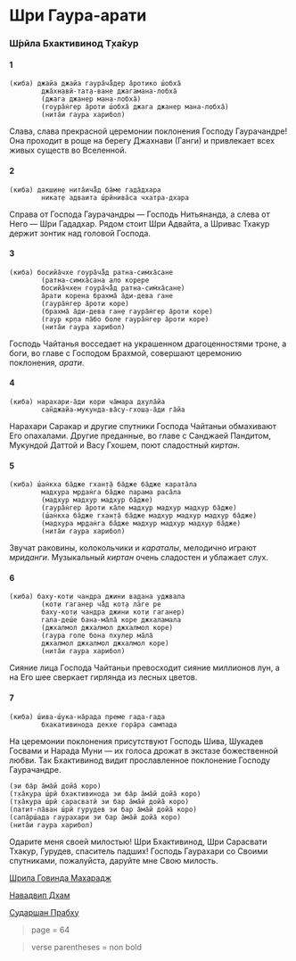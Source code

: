 # Шри Гаура-арати

### Ш́рӣла Бхактивинод Т̣ха̄кур

#### 1

    (киба) джайа джайа гаура̄ча̄̐дер а̄ротико ш́обха̄
            джа̄хн̣авӣ-тат̣а-ване джагамана-лобха̄
            (джага джанер мана-лобха̄)
            (гоура̄н̇гер а̄роти ш́обха̄ джага джанер мана-лобха̄)
            (нита̄и гаура харибол)

Слава, слава прекрасной церемонии поклонения Господу Гаурачандре! Она проходит в роще на берегу Джахнави (Ганги) и привлекает всех живых существ во Вселенной.

#### 2

    (киба) дакш̣ин̣е нита̄ича̄̐д ба̄ме гада̄дхара
            никат̣е адваита ш́рӣнива̄са чхатра-дхара

Справа от Господа Гаурачандры — Господь Нитьянанда, а слева от Него — Шри Гададхар. Рядом стоит Шри Адвайта, а Шривас Тхакур держит зонтик над головой Господа.

#### 3

    (киба) босийа̄чхе гоура̄ча̄̐д ратна-сим̇ха̄сане
            (ратна-симха̄сана ало корере
            босийа̄чхен гоура̄ча̄̐д ратна-сим̇ха̄сане)
            а̄рати корена брахма̄ а̄ди-дева гане
            (гаура̄н̇гер а̄роти коре)
            (брахма̄ а̄ди-дева ган̣е гаура̄н̇гер а̄роти коре)
            (гаур кр̣па па̄бо боле гаура̄н̇гер а̄роти коре)
            (нита̄и гаура харибол)

Господь Чайтанья восседает на украшенном драгоценностями троне, а боги, во главе с Господом Брахмой, совершают церемонию поклонения, *арати*.

#### 4

    (киба) нарахари-а̄ди кори ча̄мара д̣хула̄йа
            сан̃джайа-мукунда-ва̄су-гхош̣а-а̄ди га̄йа

Нарахари Саракар и другие спутники Господа Чайтаньи обмахивают Его опахалами. Другие преданные, во главе с Санджаей Пандитом, Мукундой Даттой и Васу Гхошем, поют сладостный *киртан*.

#### 5

    (киба) ш́ан̇кха ба̄дже гхан̣т̣а̄ ба̄дже ба̄дже карата̄ла
            мадхура мр̣дан̇га ба̄дже парама раса̄ла
            (мадхур мадхур мадхур ба̄дже)
            (гаура̄н̇гер а̄роти ка̄ле мадхур мадхур мадхур ба̄дже)
            (ш́ан̇кха ба̄дже гхан̣т̣а̄ ба̄дже мадхур мадхур мадхур ба̄дже)
            (мадхура мр̣дан̇га ба̄дже мадхур мадхур мадхур ба̄дже)
            (нита̄и гаура харибол)

Звучат раковины, колокольчики и *караталы*, мелодично играют *мриданги*. Музыкальный *киртан* очень сладостен и ублажает слух.

#### 6

    (киба) баху-кот̣и чандра джини вадана уджвала
            (кот̣и гаганер ча̄̐д кот̣а лāге ре
            баху-кот̣и чандра джини кот̣и гаганер)
            гала-деш́е бана-ма̄ла̄ коре джхаламала
            (джхалмол джхалмол джхалмол коре)
            (гаура голе бона пхулер ма̄ла̄
            джхалмол джхалмол джхалмол коре)
            (нита̄и гаура харибол)

Сияние лица Господа Чайтаньи превосходит сияние миллионов лун, а на Его шее сверкает гирлянда из лесных цветов.

#### 7

    (киба) ш́ива-ш́ука-на̄рада преме гада-гада
            бхакативинода декхе гора̄ра сампада

На церемонии поклонения присутствуют Господь Шива, Шукадев Госвами и Нарада Муни — их голоса дрожат в экстазе божественной любви. Так Бхактивинод видит прославленное поклонение Господу Гаурачандре.

    (эи ба̄р а̄ма̄й дойа̄ коро)
    (т̣ха̄кура ш́рӣ бхактивинода эи ба̄р а̄ма̄й дойа̄ коро)
    (т̣ха̄кура ш́рӣ сарасватӣ эи бар а̄ма̄й дойа̄ коро)
    (патит-па̄ван ш́рӣ гурудев эи бар а̄ма̄й дойа̄ коро)
    (сапа̄рш́ада гаурахари эи бар а̄ма̄й дойа̄ коро)
    (нита̄и гаура харибол)

Одарите меня своей милостью! Шри Бхактивинод, Шри Сарасвати Тхакур, Гурудев, спаситель падших! Господь Гаурахари со Своими спутниками, пожалуйста, даруйте мне Свою милость.


[Шрила Говинда Махарадж](https://soundcloud.com/bharatimaharaj/govinda-maharaj-kiba-jaya-jaya)

[Навадвип Дхам](https://soundcloud.com/bharatimaharaj/navadwip-scsm-kiba-jaya-jaya)

[Сударшан Прабху](https://soundcloud.com/bharatimaharaj/sudarshan-prabhu-sri-gaura)


> page = 64

> verse parentheses = non bold
